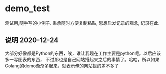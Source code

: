 # demo_test
测试用,随手写的小例子. 秉承随时方便复制粘贴, 思想启发记录的观念, 记录在此.

## 说明 2020-12-24
大部分好像都是Python的东西，唉，谁让我现在工作主要是python呢。以后应该多一写图表的东西， 不过那也是自己网站搭起来之后的事情了。哈哈，所以如果Golang的demo渐渐多起来，就表示俺的网站搭的差不多了